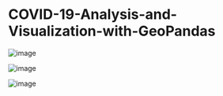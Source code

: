 # COVID-19-Analysis-and-Visualization-with-GeoPandas

![image](https://github.com/Lefteris97/COVID-19-Analysis-and-Visualization-with-GeoPandas/assets/133255223/b86e47f7-41ac-4e62-ae6f-3c1f1d9e85da)

![image](https://github.com/Lefteris97/COVID-19-Analysis-and-Visualization-with-GeoPandas/assets/133255223/930a6624-c995-442d-a11a-4e8d7e961f44)

![image](https://github.com/Lefteris97/COVID-19-Analysis-and-Visualization-with-GeoPandas/assets/133255223/e6e9d731-6ec5-42b7-9632-3787c649bd33)
